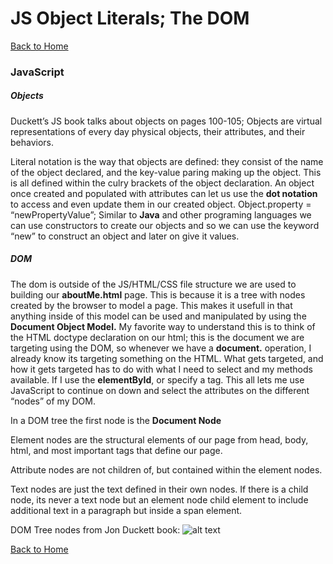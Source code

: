 # JS Object Literals; The DOM

[Back to Home](https://rizo85.github.io/reading-notes/)

### JavaScript

##### Objects

Duckett’s JS book talks about objects on pages 100-105; Objects are virtual representations of every day physical objects, their attributes, and their behaviors.

Literal notation is the way that objects are defined: they consist of the name of the object declared, and the key-value paring making up the object. This is all defined within the culry brackets of the object declaration. 
An object once created and populated with attributes can let us use the **dot notation** to access and even update them in our created object. 
Object.property = “newPropertyValue”; Similar to **Java** and other programing languages we can use constructors to create our objects and so we can use the keyword “new” to construct an object and later on give it values.

##### DOM

The dom is outside of the JS/HTML/CSS file structure we are used to building our **aboutMe.html** page. This is because it is a tree with nodes created by the browser to model a page. 
This makes it usefull in that anything inside of this model can be used and manipulated by using the **Document Object Model.**
My favorite way to understand this is to think of the HTML doctype declaration on our html; this is the document we are targeting using the DOM, so whenever we have a **document.** operation, I already know its targeting something on the HTML.
What gets targeted, and how it gets targeted has to do with what I need to select and my methods available. If I use the **elementById**, or specify a tag. This all lets me use JavaScript to continue on down and select the attributes on the different “nodes” of my DOM.

In a DOM tree the first node is the **Document Node**

Element nodes are the structural elements of our page from head, body, html, and most important tags that define our page.

Attribute nodes are not children of, but contained within the element nodes. 

Text nodes are just the text defined in their own nodes. If there is a child node, its never a text node but an element node child element to include additional text in a paragraph but inside a span element.

DOM Tree nodes from Jon Duckett book: 
![alt text](https://www-archive.mozilla.org/docs/dom/technote/whitespace/whitespace_tree.png )

[Back to Home](https://rizo85.github.io/reading-notes/)
